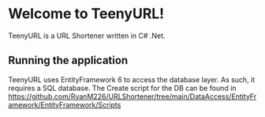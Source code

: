 # Welcome to TeenyURL!

TeenyURL is a URL Shortener written in C# .Net.

## Running the application

TeenyURL uses EntityFramework 6 to access the database layer. As such, it requires a SQL database. The Create script for the DB can be found in https://github.com/RyanM226/URLShortener/tree/main/DataAccess/EntityFramework/EntityFramework/Scripts
